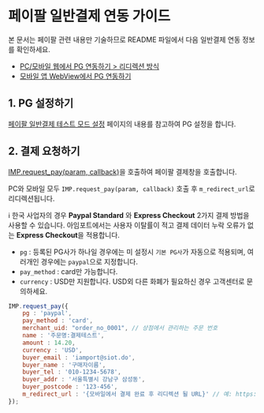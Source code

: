 # 페이팔 일반결제 연동 가이드

본 문서는 페이팔 관련 내용만 기술하므로 README 파일에서 다음 일반결제 연동 정보를 확인하세요.

- [PC/모바일 웹에서 PG 연동하기 > 리디렉션 방식](../README.md#redirect)
- [모바일 앱 WebView에서 PG 연동하기](../README.md#webview)

## 1. PG 설정하기

<a href="https://guide.iamport.kr/458b899c-1058-4055-8b73-a171b5354c2e" target="_blank">페이팔 일반결제 테스트 모드 설정</a> 페이지의 내용를 참고하여 PG 설정을 합니다.

## 2. 결제 요청하기

[IMP.request_pay(param, callback)](https://docs.iamport.kr/sdk/javascript-sdk#request_pay)을 호출하여 페이팔 결제창을 호출합니다.

PC와 모바일 모두 `IMP.request_pay(param, callback)` 호출 후 `m_redirect_url`로 리디렉션됩니다. 

ℹ️ 한국 사업자의 경우 **Paypal Standard** 와 **Express Checkout** 2가지 결제 방법을 사용할 수 있습니다. 아임포트에서는 사용자 이탈률이 적고 결제 데이터 누락 오류가 없는 **Express Checkout**을 적용합니다.

- `pg` : 등록된 PG사가 하나일 경우에는 미 설정시 `기본 PG사`가 자동으로 적용되며, 여러개인 경우에는 `paypal`으로 지정합니다.
- `pay_method` : card만 가능합니다.
- `currency` : USD만 지원합니다. USD외 다른 화폐가 필요하신 경우 고객센터로 문의하세요.

```javascript
IMP.request_pay({
    pg : 'paypal',
    pay_method : 'card',
    merchant_uid: "order_no_0001", // 상점에서 관리하는 주문 번호
    name : '주문명:결제테스트',
    amount : 14.20,
    currency : 'USD',
    buyer_email : 'iamport@siot.do',
    buyer_name : '구매자이름',
    buyer_tel : '010-1234-5678',
    buyer_addr : '서울특별시 강남구 삼성동',
    buyer_postcode : '123-456',
    m_redirect_url : '{모바일에서 결제 완료 후 리디렉션 될 URL}' // 예: https://www.my-service.com/payments/complete/mobile
});
```

 
